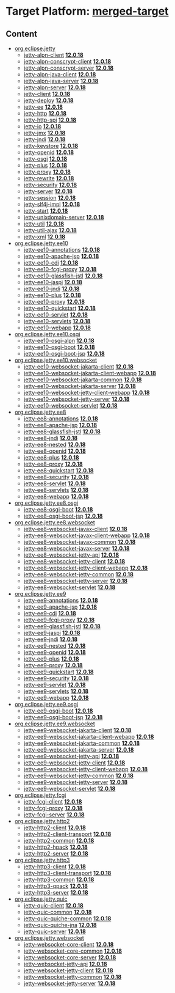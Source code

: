 # Target Platform: [merged-target](https://github.com/eclipse-orbit/orbit-simrel/blob/main/maven-jetty/tp/MavenJetty.target)

## Content
 - [org.eclipse.jetty](https://repo1.maven.org/maven2/org/eclipse/jetty/)
    - [jetty-alpn-client](https://repo1.maven.org/maven2/org/eclipse/jetty/jetty-alpn-client/) **[12.0.18](https://repo1.maven.org/maven2/org/eclipse/jetty/jetty-alpn-client/12.0.18)**
    - [jetty-alpn-conscrypt-client](https://repo1.maven.org/maven2/org/eclipse/jetty/jetty-alpn-conscrypt-client/) **[12.0.18](https://repo1.maven.org/maven2/org/eclipse/jetty/jetty-alpn-conscrypt-client/12.0.18)**
    - [jetty-alpn-conscrypt-server](https://repo1.maven.org/maven2/org/eclipse/jetty/jetty-alpn-conscrypt-server/) **[12.0.18](https://repo1.maven.org/maven2/org/eclipse/jetty/jetty-alpn-conscrypt-server/12.0.18)**
    - [jetty-alpn-java-client](https://repo1.maven.org/maven2/org/eclipse/jetty/jetty-alpn-java-client/) **[12.0.18](https://repo1.maven.org/maven2/org/eclipse/jetty/jetty-alpn-java-client/12.0.18)**
    - [jetty-alpn-java-server](https://repo1.maven.org/maven2/org/eclipse/jetty/jetty-alpn-java-server/) **[12.0.18](https://repo1.maven.org/maven2/org/eclipse/jetty/jetty-alpn-java-server/12.0.18)**
    - [jetty-alpn-server](https://repo1.maven.org/maven2/org/eclipse/jetty/jetty-alpn-server/) **[12.0.18](https://repo1.maven.org/maven2/org/eclipse/jetty/jetty-alpn-server/12.0.18)**
    - [jetty-client](https://repo1.maven.org/maven2/org/eclipse/jetty/jetty-client/) **[12.0.18](https://repo1.maven.org/maven2/org/eclipse/jetty/jetty-client/12.0.18)**
    - [jetty-deploy](https://repo1.maven.org/maven2/org/eclipse/jetty/jetty-deploy/) **[12.0.18](https://repo1.maven.org/maven2/org/eclipse/jetty/jetty-deploy/12.0.18)**
    - [jetty-ee](https://repo1.maven.org/maven2/org/eclipse/jetty/jetty-ee/) **[12.0.18](https://repo1.maven.org/maven2/org/eclipse/jetty/jetty-ee/12.0.18)**
    - [jetty-http](https://repo1.maven.org/maven2/org/eclipse/jetty/jetty-http/) **[12.0.18](https://repo1.maven.org/maven2/org/eclipse/jetty/jetty-http/12.0.18)**
    - [jetty-http-spi](https://repo1.maven.org/maven2/org/eclipse/jetty/jetty-http-spi/) **[12.0.18](https://repo1.maven.org/maven2/org/eclipse/jetty/jetty-http-spi/12.0.18)**
    - [jetty-io](https://repo1.maven.org/maven2/org/eclipse/jetty/jetty-io/) **[12.0.18](https://repo1.maven.org/maven2/org/eclipse/jetty/jetty-io/12.0.18)**
    - [jetty-jmx](https://repo1.maven.org/maven2/org/eclipse/jetty/jetty-jmx/) **[12.0.18](https://repo1.maven.org/maven2/org/eclipse/jetty/jetty-jmx/12.0.18)**
    - [jetty-jndi](https://repo1.maven.org/maven2/org/eclipse/jetty/jetty-jndi/) **[12.0.18](https://repo1.maven.org/maven2/org/eclipse/jetty/jetty-jndi/12.0.18)**
    - [jetty-keystore](https://repo1.maven.org/maven2/org/eclipse/jetty/jetty-keystore/) **[12.0.18](https://repo1.maven.org/maven2/org/eclipse/jetty/jetty-keystore/12.0.18)**
    - [jetty-openid](https://repo1.maven.org/maven2/org/eclipse/jetty/jetty-openid/) **[12.0.18](https://repo1.maven.org/maven2/org/eclipse/jetty/jetty-openid/12.0.18)**
    - [jetty-osgi](https://repo1.maven.org/maven2/org/eclipse/jetty/jetty-osgi/) **[12.0.18](https://repo1.maven.org/maven2/org/eclipse/jetty/jetty-osgi/12.0.18)**
    - [jetty-plus](https://repo1.maven.org/maven2/org/eclipse/jetty/jetty-plus/) **[12.0.18](https://repo1.maven.org/maven2/org/eclipse/jetty/jetty-plus/12.0.18)**
    - [jetty-proxy](https://repo1.maven.org/maven2/org/eclipse/jetty/jetty-proxy/) **[12.0.18](https://repo1.maven.org/maven2/org/eclipse/jetty/jetty-proxy/12.0.18)**
    - [jetty-rewrite](https://repo1.maven.org/maven2/org/eclipse/jetty/jetty-rewrite/) **[12.0.18](https://repo1.maven.org/maven2/org/eclipse/jetty/jetty-rewrite/12.0.18)**
    - [jetty-security](https://repo1.maven.org/maven2/org/eclipse/jetty/jetty-security/) **[12.0.18](https://repo1.maven.org/maven2/org/eclipse/jetty/jetty-security/12.0.18)**
    - [jetty-server](https://repo1.maven.org/maven2/org/eclipse/jetty/jetty-server/) **[12.0.18](https://repo1.maven.org/maven2/org/eclipse/jetty/jetty-server/12.0.18)**
    - [jetty-session](https://repo1.maven.org/maven2/org/eclipse/jetty/jetty-session/) **[12.0.18](https://repo1.maven.org/maven2/org/eclipse/jetty/jetty-session/12.0.18)**
    - [jetty-slf4j-impl](https://repo1.maven.org/maven2/org/eclipse/jetty/jetty-slf4j-impl/) **[12.0.18](https://repo1.maven.org/maven2/org/eclipse/jetty/jetty-slf4j-impl/12.0.18)**
    - [jetty-start](https://repo1.maven.org/maven2/org/eclipse/jetty/jetty-start/) **[12.0.18](https://repo1.maven.org/maven2/org/eclipse/jetty/jetty-start/12.0.18)**
    - [jetty-unixdomain-server](https://repo1.maven.org/maven2/org/eclipse/jetty/jetty-unixdomain-server/) **[12.0.18](https://repo1.maven.org/maven2/org/eclipse/jetty/jetty-unixdomain-server/12.0.18)**
    - [jetty-util](https://repo1.maven.org/maven2/org/eclipse/jetty/jetty-util/) **[12.0.18](https://repo1.maven.org/maven2/org/eclipse/jetty/jetty-util/12.0.18)**
    - [jetty-util-ajax](https://repo1.maven.org/maven2/org/eclipse/jetty/jetty-util-ajax/) **[12.0.18](https://repo1.maven.org/maven2/org/eclipse/jetty/jetty-util-ajax/12.0.18)**
    - [jetty-xml](https://repo1.maven.org/maven2/org/eclipse/jetty/jetty-xml/) **[12.0.18](https://repo1.maven.org/maven2/org/eclipse/jetty/jetty-xml/12.0.18)**
 - [org.eclipse.jetty.ee10](https://repo1.maven.org/maven2/org/eclipse/jetty/ee10/)
    - [jetty-ee10-annotations](https://repo1.maven.org/maven2/org/eclipse/jetty/ee10/jetty-ee10-annotations/) **[12.0.18](https://repo1.maven.org/maven2/org/eclipse/jetty/ee10/jetty-ee10-annotations/12.0.18)**
    - [jetty-ee10-apache-jsp](https://repo1.maven.org/maven2/org/eclipse/jetty/ee10/jetty-ee10-apache-jsp/) **[12.0.18](https://repo1.maven.org/maven2/org/eclipse/jetty/ee10/jetty-ee10-apache-jsp/12.0.18)**
    - [jetty-ee10-cdi](https://repo1.maven.org/maven2/org/eclipse/jetty/ee10/jetty-ee10-cdi/) **[12.0.18](https://repo1.maven.org/maven2/org/eclipse/jetty/ee10/jetty-ee10-cdi/12.0.18)**
    - [jetty-ee10-fcgi-proxy](https://repo1.maven.org/maven2/org/eclipse/jetty/ee10/jetty-ee10-fcgi-proxy/) **[12.0.18](https://repo1.maven.org/maven2/org/eclipse/jetty/ee10/jetty-ee10-fcgi-proxy/12.0.18)**
    - [jetty-ee10-glassfish-jstl](https://repo1.maven.org/maven2/org/eclipse/jetty/ee10/jetty-ee10-glassfish-jstl/) **[12.0.18](https://repo1.maven.org/maven2/org/eclipse/jetty/ee10/jetty-ee10-glassfish-jstl/12.0.18)**
    - [jetty-ee10-jaspi](https://repo1.maven.org/maven2/org/eclipse/jetty/ee10/jetty-ee10-jaspi/) **[12.0.18](https://repo1.maven.org/maven2/org/eclipse/jetty/ee10/jetty-ee10-jaspi/12.0.18)**
    - [jetty-ee10-jndi](https://repo1.maven.org/maven2/org/eclipse/jetty/ee10/jetty-ee10-jndi/) **[12.0.18](https://repo1.maven.org/maven2/org/eclipse/jetty/ee10/jetty-ee10-jndi/12.0.18)**
    - [jetty-ee10-plus](https://repo1.maven.org/maven2/org/eclipse/jetty/ee10/jetty-ee10-plus/) **[12.0.18](https://repo1.maven.org/maven2/org/eclipse/jetty/ee10/jetty-ee10-plus/12.0.18)**
    - [jetty-ee10-proxy](https://repo1.maven.org/maven2/org/eclipse/jetty/ee10/jetty-ee10-proxy/) **[12.0.18](https://repo1.maven.org/maven2/org/eclipse/jetty/ee10/jetty-ee10-proxy/12.0.18)**
    - [jetty-ee10-quickstart](https://repo1.maven.org/maven2/org/eclipse/jetty/ee10/jetty-ee10-quickstart/) **[12.0.18](https://repo1.maven.org/maven2/org/eclipse/jetty/ee10/jetty-ee10-quickstart/12.0.18)**
    - [jetty-ee10-servlet](https://repo1.maven.org/maven2/org/eclipse/jetty/ee10/jetty-ee10-servlet/) **[12.0.18](https://repo1.maven.org/maven2/org/eclipse/jetty/ee10/jetty-ee10-servlet/12.0.18)**
    - [jetty-ee10-servlets](https://repo1.maven.org/maven2/org/eclipse/jetty/ee10/jetty-ee10-servlets/) **[12.0.18](https://repo1.maven.org/maven2/org/eclipse/jetty/ee10/jetty-ee10-servlets/12.0.18)**
    - [jetty-ee10-webapp](https://repo1.maven.org/maven2/org/eclipse/jetty/ee10/jetty-ee10-webapp/) **[12.0.18](https://repo1.maven.org/maven2/org/eclipse/jetty/ee10/jetty-ee10-webapp/12.0.18)**
 - [org.eclipse.jetty.ee10.osgi](https://repo1.maven.org/maven2/org/eclipse/jetty/ee10/osgi/)
    - [jetty-ee10-osgi-alpn](https://repo1.maven.org/maven2/org/eclipse/jetty/ee10/osgi/jetty-ee10-osgi-alpn/) **[12.0.18](https://repo1.maven.org/maven2/org/eclipse/jetty/ee10/osgi/jetty-ee10-osgi-alpn/12.0.18)**
    - [jetty-ee10-osgi-boot](https://repo1.maven.org/maven2/org/eclipse/jetty/ee10/osgi/jetty-ee10-osgi-boot/) **[12.0.18](https://repo1.maven.org/maven2/org/eclipse/jetty/ee10/osgi/jetty-ee10-osgi-boot/12.0.18)**
    - [jetty-ee10-osgi-boot-jsp](https://repo1.maven.org/maven2/org/eclipse/jetty/ee10/osgi/jetty-ee10-osgi-boot-jsp/) **[12.0.18](https://repo1.maven.org/maven2/org/eclipse/jetty/ee10/osgi/jetty-ee10-osgi-boot-jsp/12.0.18)**
 - [org.eclipse.jetty.ee10.websocket](https://repo1.maven.org/maven2/org/eclipse/jetty/ee10/websocket/)
    - [jetty-ee10-websocket-jakarta-client](https://repo1.maven.org/maven2/org/eclipse/jetty/ee10/websocket/jetty-ee10-websocket-jakarta-client/) **[12.0.18](https://repo1.maven.org/maven2/org/eclipse/jetty/ee10/websocket/jetty-ee10-websocket-jakarta-client/12.0.18)**
    - [jetty-ee10-websocket-jakarta-client-webapp](https://repo1.maven.org/maven2/org/eclipse/jetty/ee10/websocket/jetty-ee10-websocket-jakarta-client-webapp/) **[12.0.18](https://repo1.maven.org/maven2/org/eclipse/jetty/ee10/websocket/jetty-ee10-websocket-jakarta-client-webapp/12.0.18)**
    - [jetty-ee10-websocket-jakarta-common](https://repo1.maven.org/maven2/org/eclipse/jetty/ee10/websocket/jetty-ee10-websocket-jakarta-common/) **[12.0.18](https://repo1.maven.org/maven2/org/eclipse/jetty/ee10/websocket/jetty-ee10-websocket-jakarta-common/12.0.18)**
    - [jetty-ee10-websocket-jakarta-server](https://repo1.maven.org/maven2/org/eclipse/jetty/ee10/websocket/jetty-ee10-websocket-jakarta-server/) **[12.0.18](https://repo1.maven.org/maven2/org/eclipse/jetty/ee10/websocket/jetty-ee10-websocket-jakarta-server/12.0.18)**
    - [jetty-ee10-websocket-jetty-client-webapp](https://repo1.maven.org/maven2/org/eclipse/jetty/ee10/websocket/jetty-ee10-websocket-jetty-client-webapp/) **[12.0.18](https://repo1.maven.org/maven2/org/eclipse/jetty/ee10/websocket/jetty-ee10-websocket-jetty-client-webapp/12.0.18)**
    - [jetty-ee10-websocket-jetty-server](https://repo1.maven.org/maven2/org/eclipse/jetty/ee10/websocket/jetty-ee10-websocket-jetty-server/) **[12.0.18](https://repo1.maven.org/maven2/org/eclipse/jetty/ee10/websocket/jetty-ee10-websocket-jetty-server/12.0.18)**
    - [jetty-ee10-websocket-servlet](https://repo1.maven.org/maven2/org/eclipse/jetty/ee10/websocket/jetty-ee10-websocket-servlet/) **[12.0.18](https://repo1.maven.org/maven2/org/eclipse/jetty/ee10/websocket/jetty-ee10-websocket-servlet/12.0.18)**
 - [org.eclipse.jetty.ee8](https://repo1.maven.org/maven2/org/eclipse/jetty/ee8/)
    - [jetty-ee8-annotations](https://repo1.maven.org/maven2/org/eclipse/jetty/ee8/jetty-ee8-annotations/) **[12.0.18](https://repo1.maven.org/maven2/org/eclipse/jetty/ee8/jetty-ee8-annotations/12.0.18)**
    - [jetty-ee8-apache-jsp](https://repo1.maven.org/maven2/org/eclipse/jetty/ee8/jetty-ee8-apache-jsp/) **[12.0.18](https://repo1.maven.org/maven2/org/eclipse/jetty/ee8/jetty-ee8-apache-jsp/12.0.18)**
    - [jetty-ee8-glassfish-jstl](https://repo1.maven.org/maven2/org/eclipse/jetty/ee8/jetty-ee8-glassfish-jstl/) **[12.0.18](https://repo1.maven.org/maven2/org/eclipse/jetty/ee8/jetty-ee8-glassfish-jstl/12.0.18)**
    - [jetty-ee8-jndi](https://repo1.maven.org/maven2/org/eclipse/jetty/ee8/jetty-ee8-jndi/) **[12.0.18](https://repo1.maven.org/maven2/org/eclipse/jetty/ee8/jetty-ee8-jndi/12.0.18)**
    - [jetty-ee8-nested](https://repo1.maven.org/maven2/org/eclipse/jetty/ee8/jetty-ee8-nested/) **[12.0.18](https://repo1.maven.org/maven2/org/eclipse/jetty/ee8/jetty-ee8-nested/12.0.18)**
    - [jetty-ee8-openid](https://repo1.maven.org/maven2/org/eclipse/jetty/ee8/jetty-ee8-openid/) **[12.0.18](https://repo1.maven.org/maven2/org/eclipse/jetty/ee8/jetty-ee8-openid/12.0.18)**
    - [jetty-ee8-plus](https://repo1.maven.org/maven2/org/eclipse/jetty/ee8/jetty-ee8-plus/) **[12.0.18](https://repo1.maven.org/maven2/org/eclipse/jetty/ee8/jetty-ee8-plus/12.0.18)**
    - [jetty-ee8-proxy](https://repo1.maven.org/maven2/org/eclipse/jetty/ee8/jetty-ee8-proxy/) **[12.0.18](https://repo1.maven.org/maven2/org/eclipse/jetty/ee8/jetty-ee8-proxy/12.0.18)**
    - [jetty-ee8-quickstart](https://repo1.maven.org/maven2/org/eclipse/jetty/ee8/jetty-ee8-quickstart/) **[12.0.18](https://repo1.maven.org/maven2/org/eclipse/jetty/ee8/jetty-ee8-quickstart/12.0.18)**
    - [jetty-ee8-security](https://repo1.maven.org/maven2/org/eclipse/jetty/ee8/jetty-ee8-security/) **[12.0.18](https://repo1.maven.org/maven2/org/eclipse/jetty/ee8/jetty-ee8-security/12.0.18)**
    - [jetty-ee8-servlet](https://repo1.maven.org/maven2/org/eclipse/jetty/ee8/jetty-ee8-servlet/) **[12.0.18](https://repo1.maven.org/maven2/org/eclipse/jetty/ee8/jetty-ee8-servlet/12.0.18)**
    - [jetty-ee8-servlets](https://repo1.maven.org/maven2/org/eclipse/jetty/ee8/jetty-ee8-servlets/) **[12.0.18](https://repo1.maven.org/maven2/org/eclipse/jetty/ee8/jetty-ee8-servlets/12.0.18)**
    - [jetty-ee8-webapp](https://repo1.maven.org/maven2/org/eclipse/jetty/ee8/jetty-ee8-webapp/) **[12.0.18](https://repo1.maven.org/maven2/org/eclipse/jetty/ee8/jetty-ee8-webapp/12.0.18)**
 - [org.eclipse.jetty.ee8.osgi](https://repo1.maven.org/maven2/org/eclipse/jetty/ee8/osgi/)
    - [jetty-ee8-osgi-boot](https://repo1.maven.org/maven2/org/eclipse/jetty/ee8/osgi/jetty-ee8-osgi-boot/) **[12.0.18](https://repo1.maven.org/maven2/org/eclipse/jetty/ee8/osgi/jetty-ee8-osgi-boot/12.0.18)**
    - [jetty-ee8-osgi-boot-jsp](https://repo1.maven.org/maven2/org/eclipse/jetty/ee8/osgi/jetty-ee8-osgi-boot-jsp/) **[12.0.18](https://repo1.maven.org/maven2/org/eclipse/jetty/ee8/osgi/jetty-ee8-osgi-boot-jsp/12.0.18)**
 - [org.eclipse.jetty.ee8.websocket](https://repo1.maven.org/maven2/org/eclipse/jetty/ee8/websocket/)
    - [jetty-ee8-websocket-javax-client](https://repo1.maven.org/maven2/org/eclipse/jetty/ee8/websocket/jetty-ee8-websocket-javax-client/) **[12.0.18](https://repo1.maven.org/maven2/org/eclipse/jetty/ee8/websocket/jetty-ee8-websocket-javax-client/12.0.18)**
    - [jetty-ee8-websocket-javax-client-webapp](https://repo1.maven.org/maven2/org/eclipse/jetty/ee8/websocket/jetty-ee8-websocket-javax-client-webapp/) **[12.0.18](https://repo1.maven.org/maven2/org/eclipse/jetty/ee8/websocket/jetty-ee8-websocket-javax-client-webapp/12.0.18)**
    - [jetty-ee8-websocket-javax-common](https://repo1.maven.org/maven2/org/eclipse/jetty/ee8/websocket/jetty-ee8-websocket-javax-common/) **[12.0.18](https://repo1.maven.org/maven2/org/eclipse/jetty/ee8/websocket/jetty-ee8-websocket-javax-common/12.0.18)**
    - [jetty-ee8-websocket-javax-server](https://repo1.maven.org/maven2/org/eclipse/jetty/ee8/websocket/jetty-ee8-websocket-javax-server/) **[12.0.18](https://repo1.maven.org/maven2/org/eclipse/jetty/ee8/websocket/jetty-ee8-websocket-javax-server/12.0.18)**
    - [jetty-ee8-websocket-jetty-api](https://repo1.maven.org/maven2/org/eclipse/jetty/ee8/websocket/jetty-ee8-websocket-jetty-api/) **[12.0.18](https://repo1.maven.org/maven2/org/eclipse/jetty/ee8/websocket/jetty-ee8-websocket-jetty-api/12.0.18)**
    - [jetty-ee8-websocket-jetty-client](https://repo1.maven.org/maven2/org/eclipse/jetty/ee8/websocket/jetty-ee8-websocket-jetty-client/) **[12.0.18](https://repo1.maven.org/maven2/org/eclipse/jetty/ee8/websocket/jetty-ee8-websocket-jetty-client/12.0.18)**
    - [jetty-ee8-websocket-jetty-client-webapp](https://repo1.maven.org/maven2/org/eclipse/jetty/ee8/websocket/jetty-ee8-websocket-jetty-client-webapp/) **[12.0.18](https://repo1.maven.org/maven2/org/eclipse/jetty/ee8/websocket/jetty-ee8-websocket-jetty-client-webapp/12.0.18)**
    - [jetty-ee8-websocket-jetty-common](https://repo1.maven.org/maven2/org/eclipse/jetty/ee8/websocket/jetty-ee8-websocket-jetty-common/) **[12.0.18](https://repo1.maven.org/maven2/org/eclipse/jetty/ee8/websocket/jetty-ee8-websocket-jetty-common/12.0.18)**
    - [jetty-ee8-websocket-jetty-server](https://repo1.maven.org/maven2/org/eclipse/jetty/ee8/websocket/jetty-ee8-websocket-jetty-server/) **[12.0.18](https://repo1.maven.org/maven2/org/eclipse/jetty/ee8/websocket/jetty-ee8-websocket-jetty-server/12.0.18)**
    - [jetty-ee8-websocket-servlet](https://repo1.maven.org/maven2/org/eclipse/jetty/ee8/websocket/jetty-ee8-websocket-servlet/) **[12.0.18](https://repo1.maven.org/maven2/org/eclipse/jetty/ee8/websocket/jetty-ee8-websocket-servlet/12.0.18)**
 - [org.eclipse.jetty.ee9](https://repo1.maven.org/maven2/org/eclipse/jetty/ee9/)
    - [jetty-ee9-annotations](https://repo1.maven.org/maven2/org/eclipse/jetty/ee9/jetty-ee9-annotations/) **[12.0.18](https://repo1.maven.org/maven2/org/eclipse/jetty/ee9/jetty-ee9-annotations/12.0.18)**
    - [jetty-ee9-apache-jsp](https://repo1.maven.org/maven2/org/eclipse/jetty/ee9/jetty-ee9-apache-jsp/) **[12.0.18](https://repo1.maven.org/maven2/org/eclipse/jetty/ee9/jetty-ee9-apache-jsp/12.0.18)**
    - [jetty-ee9-cdi](https://repo1.maven.org/maven2/org/eclipse/jetty/ee9/jetty-ee9-cdi/) **[12.0.18](https://repo1.maven.org/maven2/org/eclipse/jetty/ee9/jetty-ee9-cdi/12.0.18)**
    - [jetty-ee9-fcgi-proxy](https://repo1.maven.org/maven2/org/eclipse/jetty/ee9/jetty-ee9-fcgi-proxy/) **[12.0.18](https://repo1.maven.org/maven2/org/eclipse/jetty/ee9/jetty-ee9-fcgi-proxy/12.0.18)**
    - [jetty-ee9-glassfish-jstl](https://repo1.maven.org/maven2/org/eclipse/jetty/ee9/jetty-ee9-glassfish-jstl/) **[12.0.18](https://repo1.maven.org/maven2/org/eclipse/jetty/ee9/jetty-ee9-glassfish-jstl/12.0.18)**
    - [jetty-ee9-jaspi](https://repo1.maven.org/maven2/org/eclipse/jetty/ee9/jetty-ee9-jaspi/) **[12.0.18](https://repo1.maven.org/maven2/org/eclipse/jetty/ee9/jetty-ee9-jaspi/12.0.18)**
    - [jetty-ee9-jndi](https://repo1.maven.org/maven2/org/eclipse/jetty/ee9/jetty-ee9-jndi/) **[12.0.18](https://repo1.maven.org/maven2/org/eclipse/jetty/ee9/jetty-ee9-jndi/12.0.18)**
    - [jetty-ee9-nested](https://repo1.maven.org/maven2/org/eclipse/jetty/ee9/jetty-ee9-nested/) **[12.0.18](https://repo1.maven.org/maven2/org/eclipse/jetty/ee9/jetty-ee9-nested/12.0.18)**
    - [jetty-ee9-openid](https://repo1.maven.org/maven2/org/eclipse/jetty/ee9/jetty-ee9-openid/) **[12.0.18](https://repo1.maven.org/maven2/org/eclipse/jetty/ee9/jetty-ee9-openid/12.0.18)**
    - [jetty-ee9-plus](https://repo1.maven.org/maven2/org/eclipse/jetty/ee9/jetty-ee9-plus/) **[12.0.18](https://repo1.maven.org/maven2/org/eclipse/jetty/ee9/jetty-ee9-plus/12.0.18)**
    - [jetty-ee9-proxy](https://repo1.maven.org/maven2/org/eclipse/jetty/ee9/jetty-ee9-proxy/) **[12.0.18](https://repo1.maven.org/maven2/org/eclipse/jetty/ee9/jetty-ee9-proxy/12.0.18)**
    - [jetty-ee9-quickstart](https://repo1.maven.org/maven2/org/eclipse/jetty/ee9/jetty-ee9-quickstart/) **[12.0.18](https://repo1.maven.org/maven2/org/eclipse/jetty/ee9/jetty-ee9-quickstart/12.0.18)**
    - [jetty-ee9-security](https://repo1.maven.org/maven2/org/eclipse/jetty/ee9/jetty-ee9-security/) **[12.0.18](https://repo1.maven.org/maven2/org/eclipse/jetty/ee9/jetty-ee9-security/12.0.18)**
    - [jetty-ee9-servlet](https://repo1.maven.org/maven2/org/eclipse/jetty/ee9/jetty-ee9-servlet/) **[12.0.18](https://repo1.maven.org/maven2/org/eclipse/jetty/ee9/jetty-ee9-servlet/12.0.18)**
    - [jetty-ee9-servlets](https://repo1.maven.org/maven2/org/eclipse/jetty/ee9/jetty-ee9-servlets/) **[12.0.18](https://repo1.maven.org/maven2/org/eclipse/jetty/ee9/jetty-ee9-servlets/12.0.18)**
    - [jetty-ee9-webapp](https://repo1.maven.org/maven2/org/eclipse/jetty/ee9/jetty-ee9-webapp/) **[12.0.18](https://repo1.maven.org/maven2/org/eclipse/jetty/ee9/jetty-ee9-webapp/12.0.18)**
 - [org.eclipse.jetty.ee9.osgi](https://repo1.maven.org/maven2/org/eclipse/jetty/ee9/osgi/)
    - [jetty-ee9-osgi-boot](https://repo1.maven.org/maven2/org/eclipse/jetty/ee9/osgi/jetty-ee9-osgi-boot/) **[12.0.18](https://repo1.maven.org/maven2/org/eclipse/jetty/ee9/osgi/jetty-ee9-osgi-boot/12.0.18)**
    - [jetty-ee9-osgi-boot-jsp](https://repo1.maven.org/maven2/org/eclipse/jetty/ee9/osgi/jetty-ee9-osgi-boot-jsp/) **[12.0.18](https://repo1.maven.org/maven2/org/eclipse/jetty/ee9/osgi/jetty-ee9-osgi-boot-jsp/12.0.18)**
 - [org.eclipse.jetty.ee9.websocket](https://repo1.maven.org/maven2/org/eclipse/jetty/ee9/websocket/)
    - [jetty-ee9-websocket-jakarta-client](https://repo1.maven.org/maven2/org/eclipse/jetty/ee9/websocket/jetty-ee9-websocket-jakarta-client/) **[12.0.18](https://repo1.maven.org/maven2/org/eclipse/jetty/ee9/websocket/jetty-ee9-websocket-jakarta-client/12.0.18)**
    - [jetty-ee9-websocket-jakarta-client-webapp](https://repo1.maven.org/maven2/org/eclipse/jetty/ee9/websocket/jetty-ee9-websocket-jakarta-client-webapp/) **[12.0.18](https://repo1.maven.org/maven2/org/eclipse/jetty/ee9/websocket/jetty-ee9-websocket-jakarta-client-webapp/12.0.18)**
    - [jetty-ee9-websocket-jakarta-common](https://repo1.maven.org/maven2/org/eclipse/jetty/ee9/websocket/jetty-ee9-websocket-jakarta-common/) **[12.0.18](https://repo1.maven.org/maven2/org/eclipse/jetty/ee9/websocket/jetty-ee9-websocket-jakarta-common/12.0.18)**
    - [jetty-ee9-websocket-jakarta-server](https://repo1.maven.org/maven2/org/eclipse/jetty/ee9/websocket/jetty-ee9-websocket-jakarta-server/) **[12.0.18](https://repo1.maven.org/maven2/org/eclipse/jetty/ee9/websocket/jetty-ee9-websocket-jakarta-server/12.0.18)**
    - [jetty-ee9-websocket-jetty-api](https://repo1.maven.org/maven2/org/eclipse/jetty/ee9/websocket/jetty-ee9-websocket-jetty-api/) **[12.0.18](https://repo1.maven.org/maven2/org/eclipse/jetty/ee9/websocket/jetty-ee9-websocket-jetty-api/12.0.18)**
    - [jetty-ee9-websocket-jetty-client](https://repo1.maven.org/maven2/org/eclipse/jetty/ee9/websocket/jetty-ee9-websocket-jetty-client/) **[12.0.18](https://repo1.maven.org/maven2/org/eclipse/jetty/ee9/websocket/jetty-ee9-websocket-jetty-client/12.0.18)**
    - [jetty-ee9-websocket-jetty-client-webapp](https://repo1.maven.org/maven2/org/eclipse/jetty/ee9/websocket/jetty-ee9-websocket-jetty-client-webapp/) **[12.0.18](https://repo1.maven.org/maven2/org/eclipse/jetty/ee9/websocket/jetty-ee9-websocket-jetty-client-webapp/12.0.18)**
    - [jetty-ee9-websocket-jetty-common](https://repo1.maven.org/maven2/org/eclipse/jetty/ee9/websocket/jetty-ee9-websocket-jetty-common/) **[12.0.18](https://repo1.maven.org/maven2/org/eclipse/jetty/ee9/websocket/jetty-ee9-websocket-jetty-common/12.0.18)**
    - [jetty-ee9-websocket-jetty-server](https://repo1.maven.org/maven2/org/eclipse/jetty/ee9/websocket/jetty-ee9-websocket-jetty-server/) **[12.0.18](https://repo1.maven.org/maven2/org/eclipse/jetty/ee9/websocket/jetty-ee9-websocket-jetty-server/12.0.18)**
    - [jetty-ee9-websocket-servlet](https://repo1.maven.org/maven2/org/eclipse/jetty/ee9/websocket/jetty-ee9-websocket-servlet/) **[12.0.18](https://repo1.maven.org/maven2/org/eclipse/jetty/ee9/websocket/jetty-ee9-websocket-servlet/12.0.18)**
 - [org.eclipse.jetty.fcgi](https://repo1.maven.org/maven2/org/eclipse/jetty/fcgi/)
    - [jetty-fcgi-client](https://repo1.maven.org/maven2/org/eclipse/jetty/fcgi/jetty-fcgi-client/) **[12.0.18](https://repo1.maven.org/maven2/org/eclipse/jetty/fcgi/jetty-fcgi-client/12.0.18)**
    - [jetty-fcgi-proxy](https://repo1.maven.org/maven2/org/eclipse/jetty/fcgi/jetty-fcgi-proxy/) **[12.0.18](https://repo1.maven.org/maven2/org/eclipse/jetty/fcgi/jetty-fcgi-proxy/12.0.18)**
    - [jetty-fcgi-server](https://repo1.maven.org/maven2/org/eclipse/jetty/fcgi/jetty-fcgi-server/) **[12.0.18](https://repo1.maven.org/maven2/org/eclipse/jetty/fcgi/jetty-fcgi-server/12.0.18)**
 - [org.eclipse.jetty.http2](https://repo1.maven.org/maven2/org/eclipse/jetty/http2/)
    - [jetty-http2-client](https://repo1.maven.org/maven2/org/eclipse/jetty/http2/jetty-http2-client/) **[12.0.18](https://repo1.maven.org/maven2/org/eclipse/jetty/http2/jetty-http2-client/12.0.18)**
    - [jetty-http2-client-transport](https://repo1.maven.org/maven2/org/eclipse/jetty/http2/jetty-http2-client-transport/) **[12.0.18](https://repo1.maven.org/maven2/org/eclipse/jetty/http2/jetty-http2-client-transport/12.0.18)**
    - [jetty-http2-common](https://repo1.maven.org/maven2/org/eclipse/jetty/http2/jetty-http2-common/) **[12.0.18](https://repo1.maven.org/maven2/org/eclipse/jetty/http2/jetty-http2-common/12.0.18)**
    - [jetty-http2-hpack](https://repo1.maven.org/maven2/org/eclipse/jetty/http2/jetty-http2-hpack/) **[12.0.18](https://repo1.maven.org/maven2/org/eclipse/jetty/http2/jetty-http2-hpack/12.0.18)**
    - [jetty-http2-server](https://repo1.maven.org/maven2/org/eclipse/jetty/http2/jetty-http2-server/) **[12.0.18](https://repo1.maven.org/maven2/org/eclipse/jetty/http2/jetty-http2-server/12.0.18)**
 - [org.eclipse.jetty.http3](https://repo1.maven.org/maven2/org/eclipse/jetty/http3/)
    - [jetty-http3-client](https://repo1.maven.org/maven2/org/eclipse/jetty/http3/jetty-http3-client/) **[12.0.18](https://repo1.maven.org/maven2/org/eclipse/jetty/http3/jetty-http3-client/12.0.18)**
    - [jetty-http3-client-transport](https://repo1.maven.org/maven2/org/eclipse/jetty/http3/jetty-http3-client-transport/) **[12.0.18](https://repo1.maven.org/maven2/org/eclipse/jetty/http3/jetty-http3-client-transport/12.0.18)**
    - [jetty-http3-common](https://repo1.maven.org/maven2/org/eclipse/jetty/http3/jetty-http3-common/) **[12.0.18](https://repo1.maven.org/maven2/org/eclipse/jetty/http3/jetty-http3-common/12.0.18)**
    - [jetty-http3-qpack](https://repo1.maven.org/maven2/org/eclipse/jetty/http3/jetty-http3-qpack/) **[12.0.18](https://repo1.maven.org/maven2/org/eclipse/jetty/http3/jetty-http3-qpack/12.0.18)**
    - [jetty-http3-server](https://repo1.maven.org/maven2/org/eclipse/jetty/http3/jetty-http3-server/) **[12.0.18](https://repo1.maven.org/maven2/org/eclipse/jetty/http3/jetty-http3-server/12.0.18)**
 - [org.eclipse.jetty.quic](https://repo1.maven.org/maven2/org/eclipse/jetty/quic/)
    - [jetty-quic-client](https://repo1.maven.org/maven2/org/eclipse/jetty/quic/jetty-quic-client/) **[12.0.18](https://repo1.maven.org/maven2/org/eclipse/jetty/quic/jetty-quic-client/12.0.18)**
    - [jetty-quic-common](https://repo1.maven.org/maven2/org/eclipse/jetty/quic/jetty-quic-common/) **[12.0.18](https://repo1.maven.org/maven2/org/eclipse/jetty/quic/jetty-quic-common/12.0.18)**
    - [jetty-quic-quiche-common](https://repo1.maven.org/maven2/org/eclipse/jetty/quic/jetty-quic-quiche-common/) **[12.0.18](https://repo1.maven.org/maven2/org/eclipse/jetty/quic/jetty-quic-quiche-common/12.0.18)**
    - [jetty-quic-quiche-jna](https://repo1.maven.org/maven2/org/eclipse/jetty/quic/jetty-quic-quiche-jna/) **[12.0.18](https://repo1.maven.org/maven2/org/eclipse/jetty/quic/jetty-quic-quiche-jna/12.0.18)**
    - [jetty-quic-server](https://repo1.maven.org/maven2/org/eclipse/jetty/quic/jetty-quic-server/) **[12.0.18](https://repo1.maven.org/maven2/org/eclipse/jetty/quic/jetty-quic-server/12.0.18)**
 - [org.eclipse.jetty.websocket](https://repo1.maven.org/maven2/org/eclipse/jetty/websocket/)
    - [jetty-websocket-core-client](https://repo1.maven.org/maven2/org/eclipse/jetty/websocket/jetty-websocket-core-client/) **[12.0.18](https://repo1.maven.org/maven2/org/eclipse/jetty/websocket/jetty-websocket-core-client/12.0.18)**
    - [jetty-websocket-core-common](https://repo1.maven.org/maven2/org/eclipse/jetty/websocket/jetty-websocket-core-common/) **[12.0.18](https://repo1.maven.org/maven2/org/eclipse/jetty/websocket/jetty-websocket-core-common/12.0.18)**
    - [jetty-websocket-core-server](https://repo1.maven.org/maven2/org/eclipse/jetty/websocket/jetty-websocket-core-server/) **[12.0.18](https://repo1.maven.org/maven2/org/eclipse/jetty/websocket/jetty-websocket-core-server/12.0.18)**
    - [jetty-websocket-jetty-api](https://repo1.maven.org/maven2/org/eclipse/jetty/websocket/jetty-websocket-jetty-api/) **[12.0.18](https://repo1.maven.org/maven2/org/eclipse/jetty/websocket/jetty-websocket-jetty-api/12.0.18)**
    - [jetty-websocket-jetty-client](https://repo1.maven.org/maven2/org/eclipse/jetty/websocket/jetty-websocket-jetty-client/) **[12.0.18](https://repo1.maven.org/maven2/org/eclipse/jetty/websocket/jetty-websocket-jetty-client/12.0.18)**
    - [jetty-websocket-jetty-common](https://repo1.maven.org/maven2/org/eclipse/jetty/websocket/jetty-websocket-jetty-common/) **[12.0.18](https://repo1.maven.org/maven2/org/eclipse/jetty/websocket/jetty-websocket-jetty-common/12.0.18)**
    - [jetty-websocket-jetty-server](https://repo1.maven.org/maven2/org/eclipse/jetty/websocket/jetty-websocket-jetty-server/) **[12.0.18](https://repo1.maven.org/maven2/org/eclipse/jetty/websocket/jetty-websocket-jetty-server/12.0.18)**
